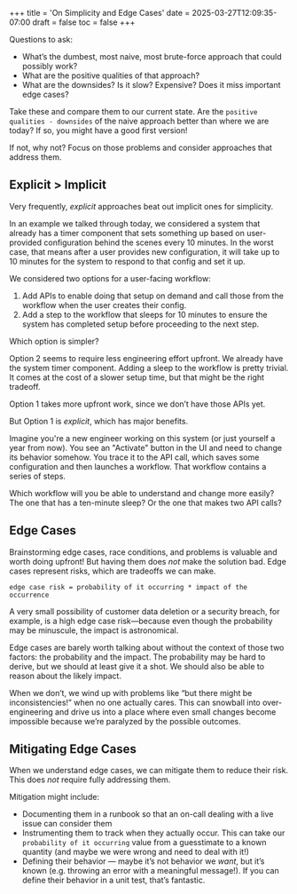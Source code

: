 +++
title = 'On Simplicity and Edge Cases'
date = 2025-03-27T12:09:35-07:00
draft = false
toc = false
+++

Questions to ask:
- What’s the dumbest, most naive, most brute-force approach that could possibly work?
- What are the positive qualities of that approach?
- What are the downsides? Is it slow? Expensive? Does it miss important edge cases?

Take these and compare them to our current state. Are the `positive qualities - downsides` of the naive approach better than where we are today? If so, you might have a good first version!

If not, why not? Focus on those problems and consider approaches that address them.

## Explicit > Implicit

Very frequently, *explicit* approaches beat out implicit ones for simplicity.

In an example we talked through today, we considered a system that already has a timer component that sets something up based on user-provided configuration behind the scenes every 10 minutes. In the worst case, that means after a user provides new configuration, it will take up to 10 minutes for the system to respond to that config and set it up.

We considered two options for a user-facing workflow:

1. Add APIs to enable doing that setup on demand and call those from the workflow when the user creates their config.  
2. Add a step to the workflow that sleeps for 10 minutes to ensure the system has completed setup before proceeding to the next step.

Which option is simpler?

Option 2 seems to require less engineering effort upfront. We already have the system timer component. Adding a sleep to the workflow is pretty trivial. It comes at the cost of a slower setup time, but that might be the right tradeoff.

Option 1 takes more upfront work, since we don’t have those APIs yet.

But Option 1 is *explicit*, which has major benefits.

Imagine you're a new engineer working on this system (or just yourself a year from now). You see an "Activate" button in the UI and need to change its behavior somehow. You trace it to the API call, which saves some configuration and then launches a workflow. That workflow contains a series of steps.

Which workflow will you be able to understand and change more easily? The one that has a ten-minute sleep? Or the one that makes two API calls?

## Edge Cases

Brainstorming edge cases, race conditions, and problems is valuable and worth doing upfront! But having them does *not* make the solution bad. Edge cases represent risks, which are tradeoffs we can make.

`edge case risk = probability of it occurring * impact of the occurrence`

A very small possibility of customer data deletion or a security breach, for example, is a high edge case risk—because even though the probability may be minuscule, the impact is astronomical.

Edge cases are barely worth talking about without the context of those two factors: the probability and the impact. The probability may be hard to derive, but we should at least give it a shot. We should also be able to reason about the likely impact.

When we don’t, we wind up with problems like “but there might be inconsistencies!” when no one actually cares. This can snowball into over-engineering and drive us into a place where even small changes become impossible because we’re paralyzed by the possible outcomes.

## Mitigating Edge Cases

When we understand edge cases, we can mitigate them to reduce their risk. This does *not* require fully addressing them.

Mitigation might include:
- Documenting them in a runbook so that an on-call dealing with a live issue can consider them  
- Instrumenting them to track when they actually occur. This can take our `probability of it occurring` value from a guesstimate to a known quantity (and maybe we were wrong and need to deal with it!)
- Defining their behavior — maybe it’s not behavior we *want*, but it’s known (e.g. throwing an error with a meaningful message!). If you can define their behavior in a unit test, that’s fantastic.
